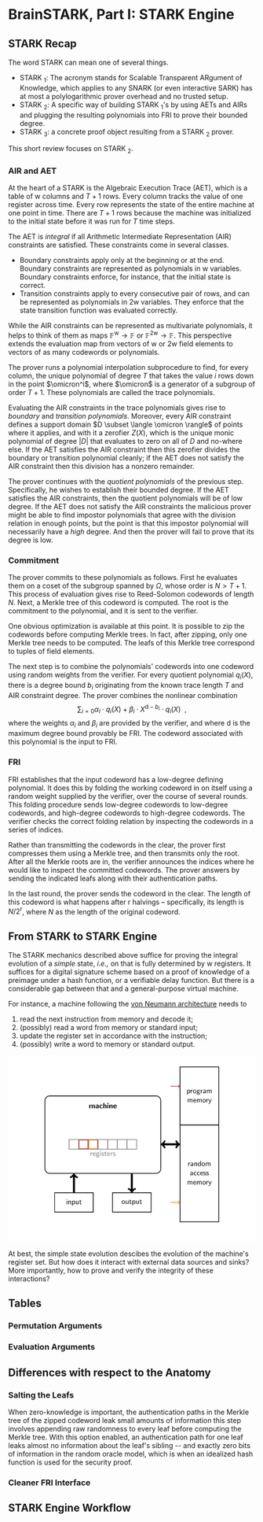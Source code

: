 # BrainSTARK, Part I: STARK Engine

## STARK Recap

The word STARK can mean one of several things.

 - STARK $_1$: The acronym stands for Scalable Transparent ARgument of Knowledge, which applies to any SNARK (or even interactive SARK) has at most a polylogarithmic prover overhead and no trusted setup.
 - STARK $_2$: A specific way of building STARK $_1$'s by using AETs and AIRs and plugging the resulting polynomials into FRI to prove their bounded degree.
 - STARK $_3$: a concrete proof object resulting from a STARK $_2$ prover.

This short review focuses on STARK $_2$.

### AIR and AET

At the heart of a STARK is the Algebraic Execution Trace (AET), which is a table of $\mathsf{w}$ columns and $T+1$ rows. Every column tracks the value of one register across time. Every row represents the state of the entire machine at one point in time. There are $T+1$ rows because the machine was initialized to the initial state before it was run for $T$ time steps.

The AET is *integral* if all Arithmetic Intermediate Representation (AIR) constraints are satisfied. These constraints come in several classes.

 - Boundary constraints apply only at the beginning or at the end. Boundary constraints are represented as polynomials in $\mathsf{w}$ variables. Boundary constraints enforce, for instance, that the initial state is correct.
 - Transition constraints apply to every consecutive pair of rows, and can be represented as polynomials in $2\mathsf{w}$ variables. They enforce that the state transition function was evaluated correctly.

While the AIR constraints can be represented as multivariate polynomials, it helps to think of them as maps $\mathbb{F}^{\mathsf{w}} \rightarrow \mathbb{F}$ or $\mathbb{F}^{2\mathsf{w}} \rightarrow \mathbb{F}$. This perspective extends the evaluation map from vectors of $\mathsf{w}$ or $2\mathsf{w}$ field elements to vectors of as many codewords or polynomials.

The prover runs a polynomial interpolation subprocedure to find, for every column, the unique polynomial of degree $T$ that takes the value $i$ rows down in the point $\omicron^i$, where $\omicron$ is a generator of a subgroup of order $T+1$. These polynomials are called the trace polynomials.

Evaluating the AIR constraints in the trace polynomials gives rise to *boundary* and *transition polynomials*. Moreover, every AIR constraint defines a support domain $D \subset \langle \omicron \rangle$ of points where it applies, and with it a zerofier $Z(X)$, which is the unique monic polynomial of degree $|D|$ that evaluates to zero on all of $D$ and no-where else. If the AET satisfies the AIR constraint then this zerofier divides the boundary or transition polynomial cleanly; if the AET does not satisfy the AIR constraint then this division has a nonzero remainder.

The prover continues with the *quotient polynomials* of the previous step. Specifically, he wishes to establish their bounded degree. If the AET satisfies the AIR constraints, then the quotient polynomials will be of low degree. If the AET does not satisfy the AIR constraints the malicious prover might be able to find impostor polynomials that agree with the division relation in enough points, but the point is that this impostor polynomial will necessarily have a *high* degree. And then the prover will fail to prove that its degree is low.

### Commitment

The prover commits to these polynomials as follows. First he evaluates them on a coset of the subgroup spanned by $\Omega$, whose order is $N > T+1$. This process of evaluation gives rise to Reed-Solomon codewords of length $N$. Next, a Merkle tree of this codeword is computed. The root is the commitment to the polynomial, and it is sent to the verifier.

One obvious optimization is available at this point. It is possible to zip the codewords before computing Merkle trees. In fact, after zipping, only one Merkle tree needs to be computed. The leafs of this Merkle tree correspond to tuples of field elements.

The next step is to combine the polynomials' codewords into one codeword using random weights from the verifier. For every quotient polynomial $q_i(X)$, there is a degree bound $b_i$ originating from the known trace length $T$ and AIR constraint degree. The prover combines the nonlinear combination
$$ \sum_{i=0} \alpha_i \cdot q_i(X) + \beta_i \cdot X^{\mathsf{d} - b_i} \cdot q_i(X) \enspace ,$$
where the weights $\alpha_i$ and $\beta_i$ are provided by the verifier, and where $\mathsf{d}$ is the maximum degree bound provably be FRI. The codeword associated with this polynomial is the input to FRI.

### FRI

FRI establishes that the input codeword has a low-degree defining polynomial. It does this by folding the working codeword in on itself using a random weight supplied by the verifier, over the course of several rounds. This folding procedure sends low-degree codewords to low-degree codewords, and high-degree codewords to high-degree codewords. The verifier checks the correct folding relation by inspecting the codewords in a series of indices.

Rather than transmitting the codewords in the clear, the prover first compresses them using a Merkle tree, and then transmits only the root. After all the Merkle roots are in, the verifier announces the indices where he would like to inspect the committed codewords. The prover answers by sending the indicated leafs along with their authentication paths.

In the last round, the prover sends the codeword in the clear. The length of this codeword is what happens after $\mathsf{r}$ halvings – specifically, its length is $N/2^{\mathsf{r}}$, where $N$ as the length of the original codeword.

## From STARK to STARK Engine

The STARK mechanics described above suffice for proving the integral evolution of a *simple* state, *i.e.,* on that is fully determined by $\mathsf{w}$ registers. It suffices for a digital signature scheme based on a proof of knowledge of a preimage under a hash function, or a verifiable delay function. But there is a considerable gap between that and a general-purpose virtual machine.

For instance, a machine following the [von Neumann architecture](https://en.wikipedia.org/wiki/Von_Neumann_architecture) needs to
 1. read the next instruction from memory and decode it;
 2. (possibly) read a word from memory or standard input;
 3. update the register set in accordance with the instruction;
 4. (possibly) write a word to memory or standard output.

 ![Von Neumann machine architecture](graphics/von-neumann.svg)

At best, the simple state evolution descibes the evolution of the machine's register set. But how does it interact with external data sources and sinks? More importantly, how to prove and verify the integrity of these interactions?

## Tables

### Permutation Arguments

### Evaluation Arguments

## Differences with respect to the Anatomy

### Salting the Leafs

When zero-knowledge is important, the authentication paths in the Merkle tree of the zipped codeword leak small amounts of information  this step involves appending raw randomness to every leaf before computing the Merkle tree. With this option enabled, an authentication path for one leaf leaks almost no information about the leaf's sibling -- and exactly zero bits of information in the random oracle model, which is when an idealized hash function is used for the security proof.

### Cleaner FRI Interface

## STARK Engine Workflow

